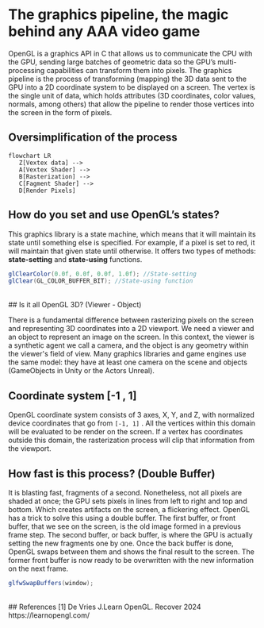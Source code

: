 # The graphics pipeline, the magic behind any AAA video game

OpenGL is a graphics API in C that allows us to communicate the CPU with the GPU, sending large batches of geometric data so the GPU’s multi-processing capabilities can transform them into pixels.  The graphics pipeline is the process of transforming (mapping) the 3D data sent to the GPU into a 2D coordinate system to be displayed on a screen. The vertex is the single unit of data, which holds attributes (3D coordinates, color values, normals, among others) that allow the pipeline to render those vertices into the screen in the form of pixels.

## Oversimplification of the process
```mermaid
flowchart LR
   Z[Vextex data] --> 
   A[Vextex Shader] --> 
   B[Rasterization] --> 
   C[Fagment Shader] -->
   D[Render Pixels]

```

## How do you set and use OpenGL’s states?

This graphics library is a state machine, which means that it will maintain its state until something else is specified. For example, if a pixel is set to red, it will maintain that given state until otherwise. It offers two types of methods: **state-setting** and **state-using** functions. 

```csharp
glClearColor(0.0f, 0.0f, 0.0f, 1.0f); //State-setting
glClear(GL_COLOR_BUFFER_BIT); //State-using function
```
<br/>
## Is it all OpenGL 3D? (Viewer - Object)

There is a fundamental difference between rasterizing pixels on the screen and representing 3D coordinates into a 2D viewport. We need a viewer and an object to represent an image on the screen. In this context, the viewer is a synthetic agent we call a camera, and the object is any geometry within the viewer's field of view. Many graphics libraries and game engines use the same model: they have at least one camera on the scene and objects (GameObjects in Unity or the Actors Unreal).
<br/>
## Coordinate system [-1 , 1]
OpenGL coordinate system consists of 3 axes, X, Y, and Z, with normalized device coordinates that go from `[-1, 1]` . All the vertices within this domain will be evaluated to be render on the screen. If a vertex has coordinates outside this domain, the rasterization process will clip that information from the viewport.
<br/>
## How fast is this process? (Double Buffer)
It is blasting fast, fragments of a second. Nonetheless, not all pixels are shaded at once; the GPU sets pixels in lines from left to right and top and bottom. Which creates artifacts on the screen, a flickering effect. OpenGL has a trick to solve this using a double buffer. The first buffer, or front buffer, that we see on the screen, is the old image formed in a previous frame step. The second buffer, or back buffer, is where the GPU is actually setting the new fragments one by one. Once the back buffer is done, OpenGL swaps between them and shows the final result to the screen. The former front buffer is now ready to be overwritten with the new information on the next frame.

```csharp
glfwSwapBuffers(window);
```
<br/>
## References
[1] De Vries J.Learn OpenGL. Recover 2024 https://learnopengl.com/ 
